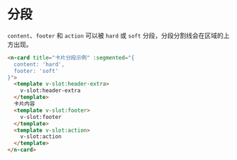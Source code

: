# 分段
`content`、`footer` 和 `action` 可以被 `hard` 或 `soft` 分段，分段分割线会在区域的上方出现。
```html
<n-card title="卡片分段示例" :segmented="{
  content: 'hard',
  footer: 'soft'
}">
  <template v-slot:header-extra>
    v-slot:header-extra
  </template>
  卡片内容
  <template v-slot:footer>
    v-slot:footer
  </template>
  <template v-slot:action>
    v-slot:action
  </template>
</n-card>
```
